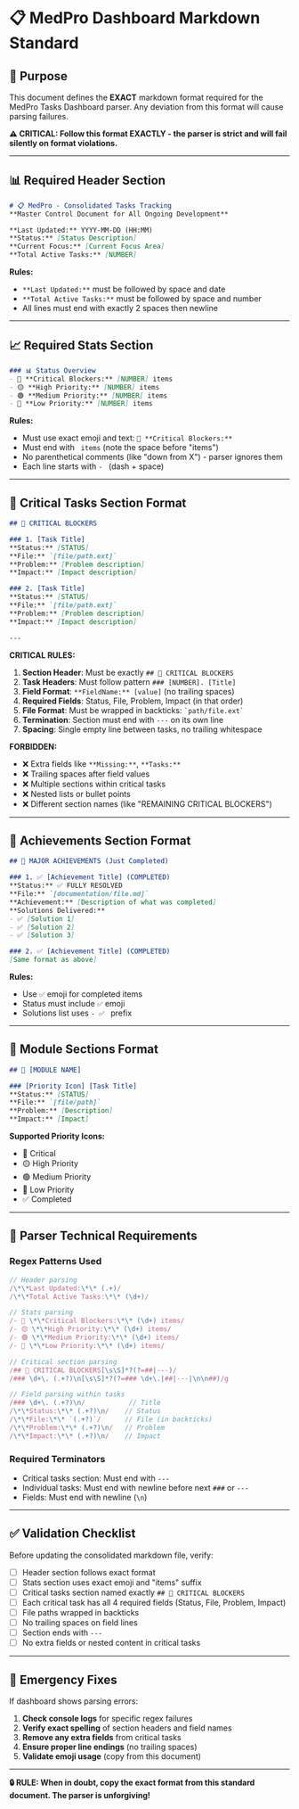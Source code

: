 # 📋 MedPro Dashboard Markdown Standard

## 🎯 Purpose
This document defines the **EXACT** markdown format required for the MedPro Tasks Dashboard parser. Any deviation from this format will cause parsing failures.

**⚠️ CRITICAL: Follow this format EXACTLY - the parser is strict and will fail silently on format violations.**

---

## 📊 Required Header Section

```markdown
# 📋 MedPro - Consolidated Tasks Tracking
**Master Control Document for All Ongoing Development**

**Last Updated:** YYYY-MM-DD (HH:MM)  
**Status:** [Status Description]  
**Current Focus:** [Current Focus Area]  
**Total Active Tasks:** [NUMBER]
```

**Rules:**
- `**Last Updated:**` must be followed by space and date
- `**Total Active Tasks:**` must be followed by space and number
- All lines must end with exactly 2 spaces then newline

---

## 📈 Required Stats Section

```markdown
### 📊 Status Overview
- 🔴 **Critical Blockers:** [NUMBER] items
- 🟡 **High Priority:** [NUMBER] items
- 🟢 **Medium Priority:** [NUMBER] items
- 🔵 **Low Priority:** [NUMBER] items
```

**Rules:**
- Must use exact emoji and text: `🔴 **Critical Blockers:**`
- Must end with ` items` (note the space before "items")
- No parenthetical comments (like "down from X") - parser ignores them
- Each line starts with `- ` (dash + space)

---

## 🚨 Critical Tasks Section Format

```markdown
## 🚨 CRITICAL BLOCKERS

### 1. [Task Title]
**Status:** [STATUS]
**File:** `[file/path.ext]`
**Problem:** [Problem description]
**Impact:** [Impact description]

### 2. [Task Title]
**Status:** [STATUS]
**File:** `[file/path.ext]`
**Problem:** [Problem description]
**Impact:** [Impact description]

---
```

**CRITICAL RULES:**
1. **Section Header**: Must be exactly `## 🚨 CRITICAL BLOCKERS`
2. **Task Headers**: Must follow pattern `### [NUMBER]. [Title]`
3. **Field Format**: `**FieldName:** [value]` (no trailing spaces)
4. **Required Fields**: Status, File, Problem, Impact (in that order)
5. **File Format**: Must be wrapped in backticks: `` `path/file.ext` ``
6. **Termination**: Section must end with `---` on its own line
7. **Spacing**: Single empty line between tasks, no trailing whitespace

**FORBIDDEN:**
- ❌ Extra fields like `**Missing:**`, `**Tasks:**`
- ❌ Trailing spaces after field values
- ❌ Multiple sections within critical tasks
- ❌ Nested lists or bullet points
- ❌ Different section names (like "REMAINING CRITICAL BLOCKERS")

---

## 🎉 Achievements Section Format

```markdown
## 🎉 MAJOR ACHIEVEMENTS (Just Completed)

### 1. ✅ [Achievement Title] (COMPLETED)
**Status:** ✅ FULLY RESOLVED
**File:** `[documentation/file.md]`
**Achievement:** [Description of what was completed]
**Solutions Delivered:**
- ✅ [Solution 1]
- ✅ [Solution 2]
- ✅ [Solution 3]

### 2. ✅ [Achievement Title] (COMPLETED)
[Same format as above]
```

**Rules:**
- Use `✅` emoji for completed items
- Status must include `✅` emoji
- Solutions list uses `- ✅ ` prefix

---

## 📱 Module Sections Format

```markdown
## 📱 [MODULE NAME]

### [Priority Icon] [Task Title]
**Status:** [STATUS]
**File:** `[file/path]`
**Problem:** [Description]
**Impact:** [Impact]
```

**Supported Priority Icons:**
- 🔴 Critical
- 🟡 High Priority  
- 🟢 Medium Priority
- 🔵 Low Priority
- ✅ Completed

---

## 🔧 Parser Technical Requirements

### Regex Patterns Used
```javascript
// Header parsing
/\*\*Last Updated:\*\* (.+)/
/\*\*Total Active Tasks:\*\* (\d+)/

// Stats parsing  
/- 🔴 \*\*Critical Blockers:\*\* (\d+) items/
/- 🟡 \*\*High Priority:\*\* (\d+) items/
/- 🟢 \*\*Medium Priority:\*\* (\d+) items/
/- 🔵 \*\*Low Priority:\*\* (\d+) items/

// Critical section parsing
/## 🚨 CRITICAL BLOCKERS[\s\S]*?(?=##|---)/
/### \d+\. (.+?)\n[\s\S]*?(?=### \d+\.|##|---|\n\n##)/g

// Field parsing within tasks
/### \d+\. (.+?)\n/           // Title
/\*\*Status:\*\* (.+?)\n/    // Status
/\*\*File:\*\* `(.+?)`/      // File (in backticks)
/\*\*Problem:\*\* (.+?)\n/   // Problem
/\*\*Impact:\*\* (.+?)\n/    // Impact
```

### Required Terminators
- Critical tasks section: Must end with `---`
- Individual tasks: Must end with newline before next `###` or `---`
- Fields: Must end with newline (`\n`)

---

## ✅ Validation Checklist

Before updating the consolidated markdown file, verify:

- [ ] Header section follows exact format
- [ ] Stats section uses exact emoji and "items" suffix
- [ ] Critical tasks section named exactly `## 🚨 CRITICAL BLOCKERS`
- [ ] Each critical task has all 4 required fields (Status, File, Problem, Impact)
- [ ] File paths wrapped in backticks
- [ ] No trailing spaces on field lines
- [ ] Section ends with `---`
- [ ] No extra fields or nested content in critical tasks

---

## 🚨 Emergency Fixes

If dashboard shows parsing errors:

1. **Check console logs** for specific regex failures
2. **Verify exact spelling** of section headers and field names
3. **Remove any extra fields** from critical tasks
4. **Ensure proper line endings** (no trailing spaces)
5. **Validate emoji usage** (copy from this document)

---

**🔒 RULE: When in doubt, copy the exact format from this standard document. The parser is unforgiving!**